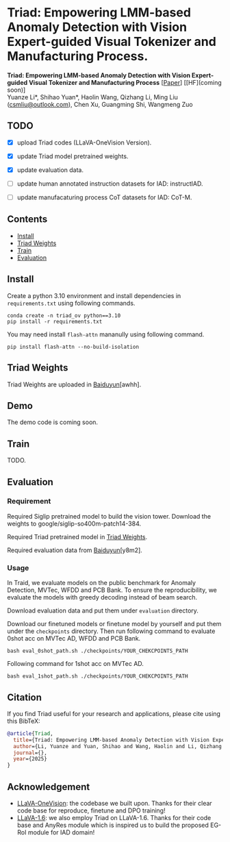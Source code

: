 #  Triad: Empowering LMM-based Anomaly Detection with Vision Expert-guided Visual Tokenizer and Manufacturing Process.

**Triad: Empowering LMM-based Anomaly Detection with Vision Expert-guided Visual Tokenizer and Manufacturing Process** [[Paper](https://arxiv.org/abs/2503.13184)] [[HF](coming soon)] <br>
Yuanze Li*, Shihao Yuan*, Haolin Wang, Qizhang Li, Ming Liu (csmliu@outlook.com), Chen Xu, Guangming Shi, Wangmeng Zuo



## TODO
- [x] upload Triad codes (LLaVA-OneVision Version).
- [x] update Triad model pretrained weights.
- [x] update evaluation data.
- [ ] update human annotated instruction datasets for IAD: instructIAD.
- [ ] update manufacaturing process CoT datasets for IAD: CoT-M.


## Contents
- [Install](#install)
- [Triad Weights](#Triad-Weights)
- [Train](#train)
- [Evaluation](#evaluation)

## Install
Create a python 3.10 environment and install dependencies in `requirements.txt` using following commands.

```
conda create -n triad_ov python==3.10
pip install -r requirements.txt
```

You may need install `flash-attn` mananully using following command.
```
pip install flash-attn --no-build-isolation
```

## Triad Weights
Triad Weights are uploaded in [Baiduyun](https://pan.baidu.com/s/1-kRoUWz5Oe3hSdtRqo6-9Q?pwd=awhh)[awhh].

## Demo

The demo code is coming soon.

## Train

TODO. 

## Evaluation

### Requirement

Required Siglip pretrained model to build the vision tower. Download the weights to google/siglip-so400m-patch14-384.

Required Triad pretrained model in [Triad Weights](#Triad-Weights).

Required evaluation data from [Baiduyun](https://pan.baidu.com/s/1tzSGiH9xnjTIrxfv8c4RVQ?pwd=y8m2)[y8m2].

### Usage

In Traid, we evaluate models on the public benchmark for Anomaly Detection, MVTec, WFDD and PCB Bank. To ensure the reproducibility, we evaluate the models with greedy decoding instead of beam search.

Download evaluation data and put them under `evaluation` directory.

Download our finetuned models or finetune model by yourself and put them under the `checkpoints` directory. Then run following command to evaluate 0shot acc on MVTec AD, WFDD and PCB Bank.

```
bash eval_0shot_path.sh ./checkpoints/YOUR_CHEKCPOINTS_PATH
```

Following command for 1shot acc on MVTec AD.

```
bash eval_1shot_path.sh ./checkpoints/YOUR_CHEKCPOINTS_PATH
```

## Citation

If you find Triad useful for your research and applications, please cite using this BibTeX:
```bibtex
@article{Triad,
  title={Triad: Empowering LMM-based Anomaly Detection with Vision Expert-guided Visual Tokenizer and Manufacturing Process},
  author={Li, Yuanze and Yuan, Shihao and Wang, Haolin and Li, Qizhang and Liu, Ming and Xu, Chen and Shi, Guangming and Zuo, Wangmeng},
  journal={},
  year={2025}
}
```

## Acknowledgement

- [LLaVA-OneVision](https://github.com/LLaVA-VL/LLaVA-NeXT): the codebase we built upon. Thanks for their clear code base for reproduce, finetune and DPO training!
- [LLaVA-1.6](https://github.com/haotian-liu/LLaVA): we also employ Triad on LLaVA-1.6. Thanks for their code base and AnyRes module which is inspired us to build the proposed EG-RoI module for IAD domain!
